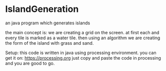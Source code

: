 # IslandGeneration
an java program which generates islands 

the main concept is:
we are creating a grid on the screen. at first each and every tile is marked as a water tile. 
then using an algorithm we are creating the form of the island with grass and sand.

Setup:
this code is written in java using processing environment.
you can get it on:
https://processing.org
just copy and paste the code in processing and you are good to go.
